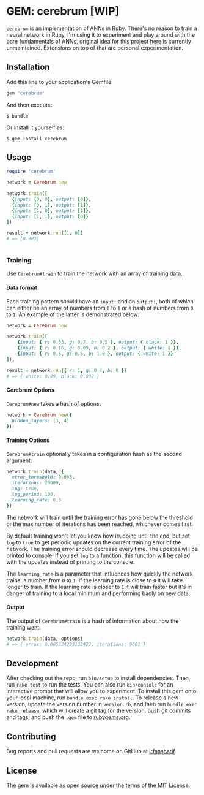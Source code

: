 # GEM: cerebrum [WIP]

`cerebrum` is an implementation of
[ANNs](https://en.wikipedia.org/wiki/Artificial_neural_networ://en.wikipedia.org/wiki/Artificial_neural_network)
in Ruby.  There's no reason to train a neural network in Ruby, I'm using it to
experiment and play around with the bare fundamentals of ANNs, original idea
for this project [here](https://github.com/harthur/brain) is currently
unmaintained. Extensions on top of that are personal experimentation.

## Installation

Add this line to your application's Gemfile:

```ruby
gem 'cerebrum'
```

And then execute:

    $ bundle

Or install it yourself as:

    $ gem install cerebrum

## Usage

```ruby
require 'cerebrum'

network = Cerebrum.new

network.train([
  {input: [0, 0], output: [0]},
  {input: [0, 1], output: [1]},
  {input: [1, 0], output: [1]},
  {input: [1, 1], output: [0]}
])

result = network.run([1, 0])
# => [0.983]
    

```

### Training

Use `Cerebrum#train` to train the network with an array of training data.

#### Data format

Each training pattern should have an `input:` and an `output:`, both of which
can either be an array of numbers from `0` to `1` or a hash of numbers from `0`
to `1`. An example of the latter is demonstrated below:

```ruby
network = Cerebrum.new

network.train([
    {input: { r: 0.03, g: 0.7, b: 0.5 }, output: { black: 1 }},
    {input: { r: 0.16, g: 0.09, b: 0.2 }, output: { white: 1 }},
    {input: { r: 0.5, g: 0.5, b: 1.0 }, output: { white: 1 }}
]);

result = network.run({ r: 1, g: 0.4, b: 0 })
# => { white: 0.99, black: 0.002 }
```

#### Cerebrum Options

`Cerebrum#new` takes a hash of options:

```ruby
network = Cerebrum.new({
  hidden_layers: [3, 4]
})
```

#### Training Options

`Cerebrum#train` optionally takes in a configuration hash as the second argument:

```ruby
network.train(data, {
  error_threshold: 0.005,
  iterations: 20000,
  log: true,
  log_period: 100,
  learning_rate: 0.3
})
```

The network will train until the training error has gone below the threshold or
the max number of iterations has been reached, whichever comes first.

By default training won't let you know how its doing until the end, but set `log`
to `true` to get periodic updates on the current training error of the network.
The training error should decrease every time. The updates will be printed to
console. If you set `log` to a function, this function will be called with the
updates instead of printing to the console.

The `learning_rate` is a parameter that influences how quickly the network
trains, a number from `0` to `1`. If the learning rate is close to `0` it will
take longer to train. If the learning rate is closer to `1` it will train faster
but it's in danger of training to a local minimum and performing badly on new
data.

#### Output

The output of `Cerebrum#train` is a hash of information about how the training went:

```ruby
network.train(data, options)
# => { error: 0.005324233132423, iterations: 9001 }
```
## Development

After checking out the repo, run `bin/setup` to install dependencies. Then, run
`rake test` to run the tests. You can also run `bin/console` for an interactive
prompt that will allow you to experiment.  To install this gem onto your local
machine, run `bundle exec rake install`. To release a new version, update the
version number in `version.rb`, and then run `bundle exec rake release`, which
will create a git tag for the version, push git commits and tags, and push the
`.gem` file to [rubygems.org](https://rubygems.org).

## Contributing

Bug reports and pull requests are welcome on GitHub at [irfansharif](https://github.com/irfansharif/cerebrum).


## License

The gem is available as open source under the terms of the [MIT License](http://opensource.org/licenses/MIT).

